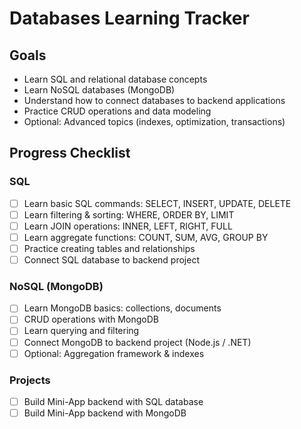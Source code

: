 # Databases Learning Tracker

## Goals

- Learn SQL and relational database concepts
- Learn NoSQL databases (MongoDB)
- Understand how to connect databases to backend applications
- Practice CRUD operations and data modeling
- Optional: Advanced topics (indexes, optimization, transactions)

## Progress Checklist

### SQL

- [ ] Learn basic SQL commands: SELECT, INSERT, UPDATE, DELETE
- [ ] Learn filtering & sorting: WHERE, ORDER BY, LIMIT
- [ ] Learn JOIN operations: INNER, LEFT, RIGHT, FULL
- [ ] Learn aggregate functions: COUNT, SUM, AVG, GROUP BY
- [ ] Practice creating tables and relationships
- [ ] Connect SQL database to backend project

### NoSQL (MongoDB)

- [ ] Learn MongoDB basics: collections, documents
- [ ] CRUD operations with MongoDB
- [ ] Learn querying and filtering
- [ ] Connect MongoDB to backend project (Node.js / .NET)
- [ ] Optional: Aggregation framework & indexes

### Projects

- [ ] Build Mini-App backend with SQL database
- [ ] Build Mini-App backend with MongoDB
